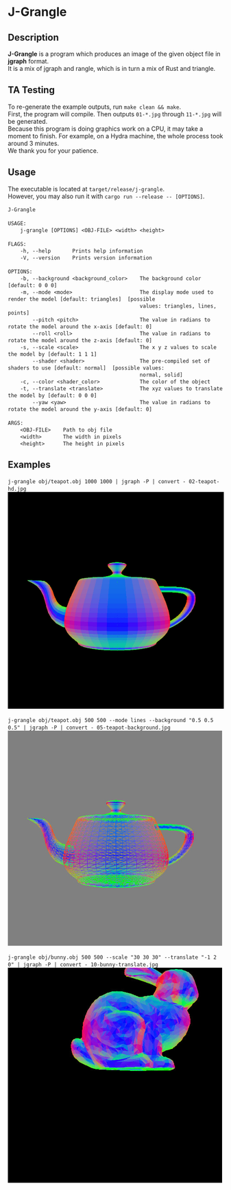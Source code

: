 # J-Grangle

## Description
**J-Grangle** is a program which produces an image of the given object file in **jgraph** format.  
It is a mix of jgraph and rangle, which is in turn a mix of Rust and triangle.

## TA Testing
To re-generate the example outputs, run `make clean && make`.  
First, the program will compile. Then outputs `01-*.jpg` through `11-*.jpg` will be generated.  
Because this program is doing graphics work on a CPU, it may take a moment to finish. For example, on a Hydra machine, the whole process took around 3 minutes.  
We thank you for your patience.

## Usage
The executable is located at `target/release/j-grangle`.  
However, you may also run it with `cargo run --release -- [OPTIONS]`.
```
J-Grangle 

USAGE:
    j-grangle [OPTIONS] <OBJ-FILE> <width> <height>

FLAGS:
    -h, --help       Prints help information
    -V, --version    Prints version information

OPTIONS:
    -b, --background <background_color>    The background color [default: 0 0 0]
    -m, --mode <mode>                      The display mode used to render the model [default: triangles]  [possible
                                           values: triangles, lines, points]
        --pitch <pitch>                    The value in radians to rotate the model around the x-axis [default: 0]
        --roll <roll>                      The value in radians to rotate the model around the z-axis [default: 0]
    -s, --scale <scale>                    The x y z values to scale the model by [default: 1 1 1]
        --shader <shader>                  The pre-compiled set of shaders to use [default: normal]  [possible values:
                                           normal, solid]
    -c, --color <shader_color>             The color of the object
    -t, --translate <translate>            The xyz values to translate the model by [default: 0 0 0]
        --yaw <yaw>                        The value in radians to rotate the model around the y-axis [default: 0]

ARGS:
    <OBJ-FILE>    Path to obj file
    <width>       The width in pixels
    <height>      The height in pixels
```

## Examples
`j-grangle obj/teapot.obj 1000 1000 | jgraph -P | convert - 02-teapot-hd.jpg`  
![](02-teapot-hd.jpg)  

`j-grangle obj/teapot.obj 500 500 --mode lines --background "0.5 0.5 0.5" | jgraph -P | convert - 05-teapot-background.jpg`  
![](05-teapot-background.jpg)  

`j-grangle obj/bunny.obj 500 500 --scale "30 30 30" --translate "-1 2 0" | jgraph -P | convert - 10-bunny-translate.jpg`
![](10-bunny-translate.jpg)  
